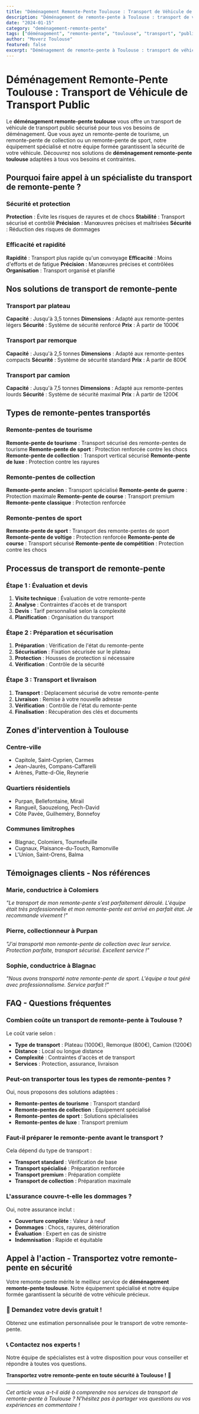 ```yaml
---
title: "Déménagement Remonte-Pente Toulouse : Transport de Véhicule de Transport Public"
description: "Déménagement de remonte-pente à Toulouse : transport de véhicule de transport public. Équipement spécialisé, équipe formée, assurance complète. Devis gratuit."
date: "2024-01-15"
category: "deménagement-remonte-pente"
tags: ["déménagement", "remonte-pente", "toulouse", "transport", "public"]
author: "Moverz Toulouse"
featured: false
excerpt: "Déménagement de remonte-pente à Toulouse : transport de véhicule de transport public. Équipement spécialisé, équipe formée, assurance complète."
---
```


# Déménagement Remonte-Pente Toulouse : Transport de Véhicule de Transport Public

Le **déménagement remonte-pente toulouse** vous offre un transport de véhicule de transport public sécurisé pour tous vos besoins de déménagement. Que vous ayez un remonte-pente de tourisme, un remonte-pente de collection ou un remonte-pente de sport, notre équipement spécialisé et notre équipe formée garantissent la sécurité de votre véhicule. Découvrez nos solutions de **déménagement remonte-pente toulouse** adaptées à tous vos besoins et contraintes.

## Pourquoi faire appel à un spécialiste du transport de remonte-pente ?

### Sécurité et protection

**Protection** : Évite les risques de rayures et de chocs
**Stabilité** : Transport sécurisé et contrôlé
**Précision** : Manœuvres précises et maîtrisées
**Sécurité** : Réduction des risques de dommages

### Efficacité et rapidité

**Rapidité** : Transport plus rapide qu'un convoyage
**Efficacité** : Moins d'efforts et de fatigue
**Précision** : Manœuvres précises et contrôlées
**Organisation** : Transport organisé et planifié

## Nos solutions de transport de remonte-pente

### Transport par plateau

**Capacité** : Jusqu'à 3,5 tonnes
**Dimensions** : Adapté aux remonte-pentes légers
**Sécurité** : Système de sécurité renforcé
**Prix** : À partir de 1000€

### Transport par remorque

**Capacité** : Jusqu'à 2,5 tonnes
**Dimensions** : Adapté aux remonte-pentes compacts
**Sécurité** : Système de sécurité standard
**Prix** : À partir de 800€

### Transport par camion

**Capacité** : Jusqu'à 7,5 tonnes
**Dimensions** : Adapté aux remonte-pentes lourds
**Sécurité** : Système de sécurité maximal
**Prix** : À partir de 1200€

## Types de remonte-pentes transportés

### Remonte-pentes de tourisme

**Remonte-pente de tourisme** : Transport sécurisé des remonte-pentes de tourisme
**Remonte-pente de sport** : Protection renforcée contre les chocs
**Remonte-pente de collection** : Transport vertical sécurisé
**Remonte-pente de luxe** : Protection contre les rayures

### Remonte-pentes de collection

**Remonte-pente ancien** : Transport spécialisé
**Remonte-pente de guerre** : Protection maximale
**Remonte-pente de course** : Transport premium
**Remonte-pente classique** : Protection renforcée

### Remonte-pentes de sport

**Remonte-pente de sport** : Transport des remonte-pentes de sport
**Remonte-pente de voltige** : Protection renforcée
**Remonte-pente de course** : Transport sécurisé
**Remonte-pente de compétition** : Protection contre les chocs

## Processus de transport de remonte-pente

### Étape 1 : Évaluation et devis

1. **Visite technique** : Évaluation de votre remonte-pente
2. **Analyse** : Contraintes d'accès et de transport
3. **Devis** : Tarif personnalisé selon la complexité
4. **Planification** : Organisation du transport

### Étape 2 : Préparation et sécurisation

1. **Préparation** : Vérification de l'état du remonte-pente
2. **Sécurisation** : Fixation sécurisée sur le plateau
3. **Protection** : Housses de protection si nécessaire
4. **Vérification** : Contrôle de la sécurité

### Étape 3 : Transport et livraison

1. **Transport** : Déplacement sécurisé de votre remonte-pente
2. **Livraison** : Remise à votre nouvelle adresse
3. **Vérification** : Contrôle de l'état du remonte-pente
4. **Finalisation** : Récupération des clés et documents

## Zones d'intervention à Toulouse

### Centre-ville
- Capitole, Saint-Cyprien, Carmes
- Jean-Jaurès, Compans-Caffarelli
- Arènes, Patte-d-Oie, Reynerie

### Quartiers résidentiels
- Purpan, Bellefontaine, Mirail
- Rangueil, Saouzelong, Pech-David
- Côte Pavée, Guilheméry, Bonnefoy

### Communes limitrophes
- Blagnac, Colomiers, Tournefeuille
- Cugnaux, Plaisance-du-Touch, Ramonville
- L'Union, Saint-Orens, Balma

## Témoignages clients - Nos références

### Marie, conductrice à Colomiers
*"Le transport de mon remonte-pente s'est parfaitement déroulé. L'équipe était très professionnelle et mon remonte-pente est arrivé en parfait état. Je recommande vivement !"*

### Pierre, collectionneur à Purpan
*"J'ai transporté mon remonte-pente de collection avec leur service. Protection parfaite, transport sécurisé. Excellent service !"*

### Sophie, conductrice à Blagnac
*"Nous avons transporté notre remonte-pente de sport. L'équipe a tout géré avec professionnalisme. Service parfait !"*

## FAQ - Questions fréquentes

### Combien coûte un transport de remonte-pente à Toulouse ?

Le coût varie selon :
- **Type de transport** : Plateau (1000€), Remorque (800€), Camion (1200€)
- **Distance** : Local ou longue distance
- **Complexité** : Contraintes d'accès et de transport
- **Services** : Protection, assurance, livraison

### Peut-on transporter tous les types de remonte-pentes ?

Oui, nous proposons des solutions adaptées :
- **Remonte-pentes de tourisme** : Transport standard
- **Remonte-pentes de collection** : Équipement spécialisé
- **Remonte-pentes de sport** : Solutions spécialisées
- **Remonte-pentes de luxe** : Transport premium

### Faut-il préparer le remonte-pente avant le transport ?

Cela dépend du type de transport :
- **Transport standard** : Vérification de base
- **Transport spécialisé** : Préparation renforcée
- **Transport premium** : Préparation complète
- **Transport de collection** : Préparation maximale

### L'assurance couvre-t-elle les dommages ?

Oui, notre assurance inclut :
- **Couverture complète** : Valeur à neuf
- **Dommages** : Chocs, rayures, détérioration
- **Évaluation** : Expert en cas de sinistre
- **Indemnisation** : Rapide et équitable

## Appel à l'action - Transportez votre remonte-pente en sécurité

Votre remonte-pente mérite le meilleur service de **déménagement remonte-pente toulouse**. Notre équipement spécialisé et notre équipe formée garantissent la sécurité de votre véhicule précieux.

### 🎿 **Demandez votre devis gratuit !**

Obtenez une estimation personnalisée pour le transport de votre remonte-pente.

### 📞 **Contactez nos experts !**

Notre équipe de spécialistes est à votre disposition pour vous conseiller et répondre à toutes vos questions.

**Transportez votre remonte-pente en toute sécurité à Toulouse !** 🚚

---

*Cet article vous a-t-il aidé à comprendre nos services de transport de remonte-pente à Toulouse ? N'hésitez pas à partager vos questions ou vos expériences en commentaire !*
